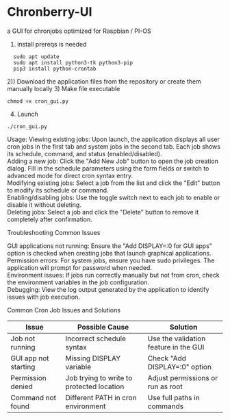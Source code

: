 # Chronberry-UI
a GUI for chronjobs optimized for Raspbian / PI-OS 


1) install prereqs is needed
```
  sudo apt update
  sudo apt install python3-tk python3-pip
  pip3 install python-crontab
```
2)) Download the application files from the repository or create them manually locally
3) Make file executable
```
chmod +x cron_gui.py
```
4) Launch
```
./cron_gui.py
```

Usage:
Viewing existing jobs: Upon launch, the application displays all user cron jobs in the first tab and system jobs in the second tab. Each job shows its schedule, command, and status (enabled/disabled).<br>
Adding a new job: Click the "Add New Job" button to open the job creation dialog. Fill in the schedule parameters using the form fields or switch to advanced mode for direct cron syntax entry.<br>
Modifying existing jobs: Select a job from the list and click the "Edit" button to modify its schedule or command.<br>
Enabling/disabling jobs: Use the toggle switch next to each job to enable or disable it without deleting.<br>
Deleting jobs: Select a job and click the "Delete" button to remove it completely after confirmation.<br>

Troubleshooting Common Issues

GUI applications not running: Ensure the "Add DISPLAY=:0 for GUI apps" option is checked when creating jobs that launch graphical applications. <br>
Permission errors: For system jobs, ensure you have sudo privileges. The application will prompt for password when needed.<br>
Environment issues: If jobs run correctly manually but not from cron, check the environment variables in the job configuration.<br>
Debugging: View the log output generated by the application to identify issues with job execution.<br>

Common Cron Job Issues and Solutions

| **Issue** | **Possible Cause** | **Solution** |  
|-----------|-------------------|-------------|  
| Job not running | Incorrect schedule syntax | Use the validation feature in the GUI |  
| GUI app not starting | Missing DISPLAY variable | Check "Add DISPLAY=:0" option |  
| Permission denied | Job trying to write to protected location | Adjust permissions or run as root |  
| Command not found | Different PATH in cron environment | Use full paths in commands |  Adjust permissions or run as root


